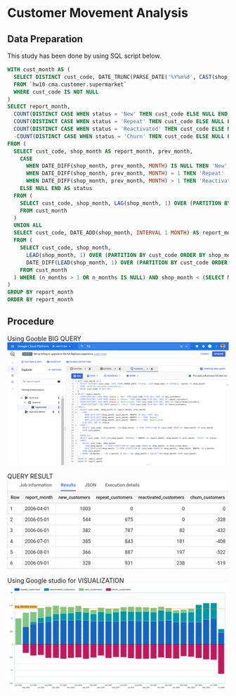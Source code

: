 # Customer Movement Analysis

## Data Preparation

This study has been done by using SQL script below.

```SQL
WITH cust_month AS (
  SELECT DISTINCT cust_code, DATE_TRUNC(PARSE_DATE('%Y%m%d', CAST(shop_date AS STRING)), month) AS shop_month
  FROM `hw10-cma.customer.supermarket`
  WHERE cust_code IS NOT NULL
)
SELECT report_month,
  COUNT(DISTINCT CASE WHEN status = 'New' THEN cust_code ELSE NULL END) AS new_customers,
  COUNT(DISTINCT CASE WHEN status = 'Repeat' THEN cust_code ELSE NULL END) AS repeat_customers,
  COUNT(DISTINCT CASE WHEN status = 'Reactivated' THEN cust_code ELSE NULL END) AS reactivated_customers,
  -COUNT(DISTINCT CASE WHEN status = 'Churn' THEN cust_code ELSE NULL END) AS churn_customers
FROM (
  SELECT cust_code, shop_month AS report_month, prev_month,
    CASE 
      WHEN DATE_DIFF(shop_month, prev_month, MONTH) IS NULL THEN 'New'
      WHEN DATE_DIFF(shop_month, prev_month, MONTH) = 1 THEN 'Repeat'
      WHEN DATE_DIFF(shop_month, prev_month, MONTH) > 1 THEN 'Reactivated'
    ELSE NULL END AS status
  FROM (
    SELECT cust_code, shop_month, LAG(shop_month, 1) OVER (PARTITION BY cust_code ORDER BY shop_month) AS prev_month
    FROM cust_month
  )
  UNION ALL
  SELECT cust_code, DATE_ADD(shop_month, INTERVAL 1 MONTH) AS report_month, shop_month AS prev_month, 'Churn' AS status
  FROM (
    SELECT cust_code, shop_month,
      LEAD(shop_month, 1) OVER (PARTITION BY cust_code ORDER BY shop_month) AS next_trans_date,
      DATE_DIFF(LEAD(shop_month, 1) OVER (PARTITION BY cust_code ORDER BY shop_month), shop_month, MONTH) AS n_months
    FROM cust_month
  ) WHERE (n_months > 1 OR n_months IS NULL) AND shop_month < (SELECT MAX(shop_month) FROM cust_month)
)
GROUP BY report_month
ORDER BY report_month
```

## Procedure
Using Gooble BIG QUERY </br>
![](./sql01.png) </br>

QUERY RESULT </br>
![](./sql02.png) </br>

Using Google studio for VISUALIZATION </br>
![](./sql03.png) </br>

